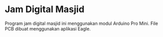 # Jam Digital Masjid
Program jam digital masjid ini menggunakan modul Arduino Pro Mini. File PCB dibuat menggunakan aplikasi Eagle.
